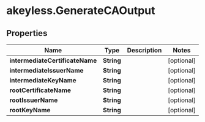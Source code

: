 # akeyless.GenerateCAOutput

## Properties

Name | Type | Description | Notes
------------ | ------------- | ------------- | -------------
**intermediateCertificateName** | **String** |  | [optional] 
**intermediateIssuerName** | **String** |  | [optional] 
**intermediateKeyName** | **String** |  | [optional] 
**rootCertificateName** | **String** |  | [optional] 
**rootIssuerName** | **String** |  | [optional] 
**rootKeyName** | **String** |  | [optional] 


